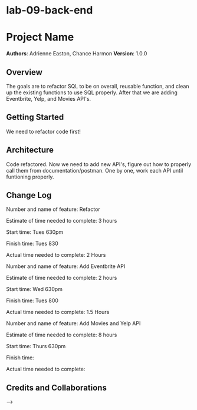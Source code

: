 # lab-09-back-end
# Project Name

**Authors**: Adrienne Easton, Chance Harmon
**Version**: 1.0.0 

## Overview
The goals are to refactor SQL to be on overall, reusable function, and clean up the existing functions to use SQL properly. After that we are adding Eventbrite, Yelp, and Movies API's. 

## Getting Started
We need to refactor code first!

## Architecture
Code refactored. Now we need to add new API's, figure out how to properly call them from documentation/postman. One by one, work each API until funtioning properly.

## Change Log

Number and name of feature: 
Refactor

Estimate of time needed to complete: 3 hours

Start time: Tues 630pm

Finish time: Tues 830

Actual time needed to complete: 2 Hours

Number and name of feature: 
Add Eventbrite API

Estimate of time needed to complete: 2 hours

Start time: Wed 630pm

Finish time: Tues 800

Actual time needed to complete: 1.5 Hours

Number and name of feature: 
Add Movies and Yelp API

Estimate of time needed to complete: 8 hours

Start time: Thurs 630pm

Finish time: 

Actual time needed to complete: 

## Credits and Collaborations
<!-- Give credit (and a link) to other people or resources that helped you build this application. -->
-->
